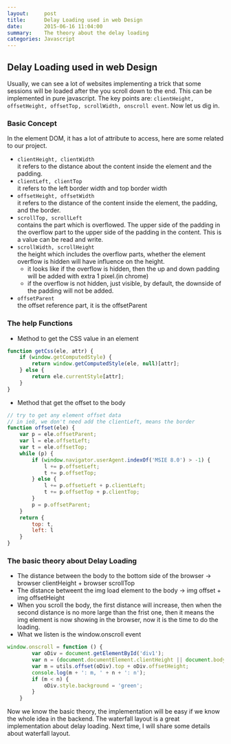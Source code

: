 ```yaml
---
layout:     post
title:      Delay Loading used in web Design
date:       2015-06-16 11:04:00
summary:    The theory about the delay loading
categories: Javascript
---
```


## Delay Loading used in web Design
Usually, we can see a lot of websites implementing a trick that some sessions will be loaded after the you scroll down to the end. This can be implemented in pure javascript. The key points are: `clientHeight, offsetHeight, offsetTop, scrollWidth, onscroll event`. Now let us dig in.

### Basic Concept
In the element DOM, it has a lot of attribute to access, here are some related to our project.
* `clientHeight, clientWidth`  
    it refers to the distance about the content inside the element and the padding.
* `clientLeft, clientTop`  
    it refers to the left border width and top border width
* `offsetHeight, offsetWidth`  
    it refers to the distance of the content inside the element, the padding, and the border. 
* `scrollTop, scrollLeft`  
    contains the part which is overflowed. The upper side of the padding in the overflow part to the upper side of the padding in the content. This is a value can be read and write.
* `scrollWidth, scrollHeight`  
    the height which includes the overflow parts, whether the element overflow is hidden will have influence on the height. 
    * it looks like if the overflow is hidden, then the up and down padding will be added with extra 1 pixel.(in chrome)
    * if the overflow is not hidden, just visible, by default, the downside of the padding will not be added.
* `offsetParent`  
    the offset reference part, it is the offsetParent

### The help Functions
* Method to get the CSS value in an element

```js
function getCss(ele, attr) {
    if (window.getComputedStyle) {
        return window.getComputedStyle(ele, null)[attr];
    } else {
        return ele.currentStyle[attr];
    }
}
```

* Method that get the offset to the body

```js
// try to get any element offset data
// in ie8, we don't need add the clientLeft, means the border
function offset(ele) {
    var p = ele.offsetParent;
    var l = ele.offsetLeft;
    var t = ele.offsetTop;
    while (p) {
        if (window.navigator.userAgent.indexOf('MSIE 8.0') > -1) {
            l += p.offsetLeft;
            t += p.offsetTop;
        } else {
            l += p.offsetLeft + p.clientLeft;
            t += p.offsetTop + p.clientTop;
        }
        p = p.offsetParent;
    }
    return {
        top: t,
        left: l
    }
}
```

### The basic theory about Delay Loading

* The distance between the body to the bottom side of the browser -> browser clientHeight + browser scrollTop
* The distance betweent the img load element to the body -> img offset + img offsetHeight
* When you scroll the body, the first distance will increase, then when the second distance is no more large than the frist one, then it means the img element is now showing in the browser, now it is the time to do the loading.
* What we listen is the window.onscroll event

```js
window.onscroll = function () {
        var oDiv = document.getElementById('div1');
        var n = (document.documentElement.clientHeight || document.body.clientHeight) + (document.documentElement.scrollTop || document.body.scrollTop);
        var m = utils.offset(oDiv).top + oDiv.offsetHeight;
        console.log(m + ': m, ' + n + ': n');
        if (m < n) {
            oDiv.style.background = 'green';
        }
    }
```

Now we know the basic theory, the implementation will be easy if we know the whole idea in the backend. The waterfall layout is a great implementation about delay loading. Next time, I will share some details about waterfall layout.

    
    
